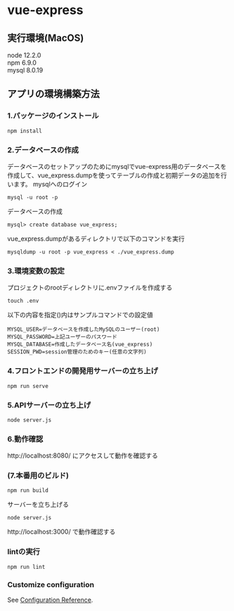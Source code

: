 # vue-express
## 実行環境(MacOS)
node 12.2.0  
npm 6.9.0  
mysql 8.0.19  
## アプリの環境構築方法
### 1.パッケージのインストール
```
npm install
```
### 2.データベースの作成
データベースのセットアップのためにmysqlでvue-express用のデータベースを作成して、vue_express.dumpを使ってテーブルの作成と初期データの追加を行います。
mysqlへのログイン
```
mysql -u root -p
```
データベースの作成
```
mysql> create database vue_express;
```
vue_express.dumpがあるディレクトリで以下のコマンドを実行
```
mysqldump -u root -p vue_express < ./vue_express.dump
```
### 3.環境変数の設定
プロジェクトのrootディレクトリに.envファイルを作成する
```
touch .env
```
以下の内容を指定()内はサンプルコマンドでの設定値
```
MYSQL_USER=データベースを作成したMySQLのユーザー(root)
MYSQL_PASSWORD=上記ユーザーのパスワード
MYSQL_DATABASE=作成したデータベース名(vue_express)
SESSION_PWD=session管理のためのキー(任意の文字列)
```
### 4.フロントエンドの開発用サーバーの立ち上げ
```
npm run serve
```
### 5.APIサーバーの立ち上げ
```
node server.js
```
### 6.動作確認
http://localhost:8080/ にアクセスして動作を確認する

### (7.本番用のビルド)
```
npm run build
```
サーバーを立ち上げる
```
node server.js
```
http://localhost:3000/ で動作確認する 

### lintの実行
```
npm run lint
```

### Customize configuration
See [Configuration Reference](https://cli.vuejs.org/config/).
